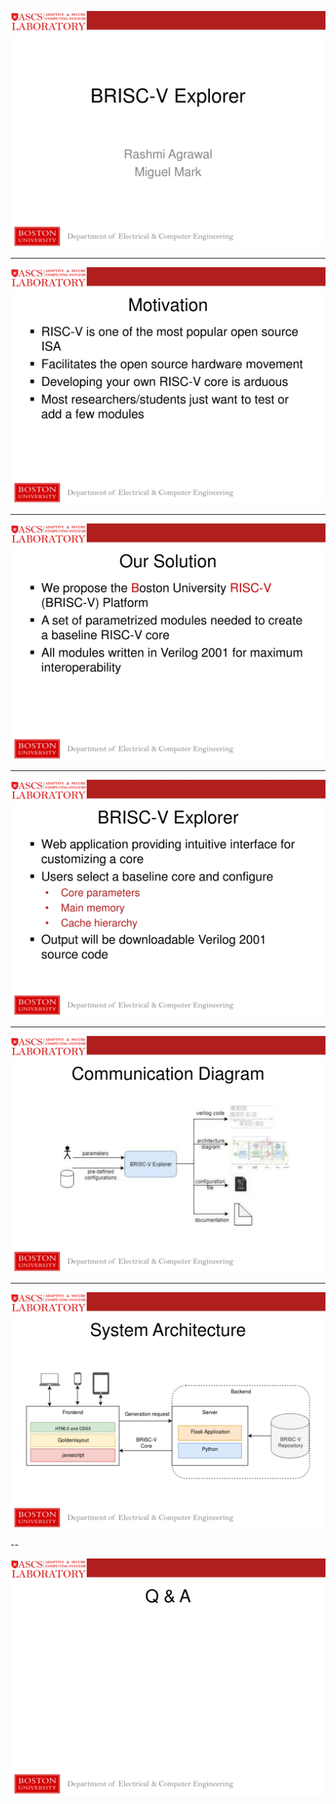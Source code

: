 ![](assets/images/slide1.png)

---

![](assets/images/slide2.png)

---

![](assets/images/slide3.png)

---

![](assets/images/slide4.png)

---

![](assets/images/slide5.png)

---

![](assets/images/slide6.png)

--

![](assets/images/slide7.png)
